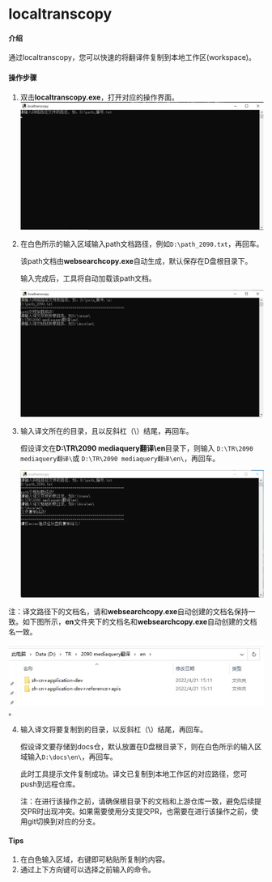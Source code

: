 # localtranscopy

#### 介绍
通过localtranscopy，您可以快速的将翻译件复制到本地工作区(workspace)。


#### 操作步骤

1. 双击**localtranscopy.exe**，打开对应的操作界面。![](figures/localtranscopy-1.png)



2. 在白色所示的输入区域输入path文档路径，例如`D:\path_2090.txt`，再回车。

   该path文档由**websearchcopy.exe**自动生成，默认保存在D盘根目录下。

   输入完成后，工具将自动加载该path文档。

   ![](figures/localtranscopy-2.png)



3. 输入译文所在的目录，且以反斜杠（\）结尾，再回车。

   假设译文在**D:\TR\2090 mediaquery翻译\en**目录下，则输入 `D:\TR\2090 mediaquery翻译\`或 `D:\TR\2090 mediaquery翻译\en\`，再回车。

   ![](figures/localtranscopy-3.png)



注：译文路径下的文档名，请和**websearchcopy.exe**自动创建的文档名保持一致。如下图所示，**en**文件夹下的文档名和**websearchcopy.exe**自动创建的文档名一致。

![](figures/localtranscopy-4.png)。

4. 输入译文将要复制到的目录，以反斜杠（\）结尾，再回车。

   假设译文要存储到docs仓，默认放置在D盘根目录下，则在白色所示的输入区域输入`D:\docs\en\`，再回车。

   此时工具提示文件复制成功。译文已复制到本地工作区的对应路径，您可push到远程仓库。

   注：在进行该操作之前，请确保根目录下的文档和上游仓库一致，避免后续提交PR时出现冲突。如果需要使用分支提交PR，也需要在进行该操作之前，使用git切换到对应的分支。


#### Tips

1.  在白色输入区域，右键即可粘贴所复制的内容。
2.  通过上下方向键可以选择之前输入的命令。
